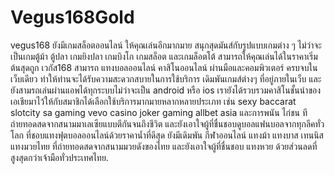 # Vegus168Gold
vegus168 ยังมีเกมสล็อตออนไลน์ ให้คุณเล่นอีกมากมาย สนุกสุดมันส์กับรูปแบบเกมต่าง ๆ ไม่ว่าจะเป็นเกมตู้ม้า ตู้ปลา เกมยิงปลา เกมบิงโก เกมสล็อต และเกมล็อตโต้ สามารถให้คุณเล่นได้ในราคาเริ่มต้นสุดถูก
เวกัส168 สามารถ แทงบอลออนไลน์ คาสิโนออนไลน์ ผ่านมือและคอมพิวเตอร์ ครบจบในเว็บเดียว ทำให้ท่านจะได้รับความสะดวกสบายในการใช้บริการ เดิมพันเกมส์ต่างๆ ที่อยู่ภายในเว็บ และยังสามรถเล่นผ่านแอพได้ทุกระบบไม่ว่าจะเป็น android หรือ ios เรายังได้รวบรวมคาสิโนชั้นนำของเอเชียมาไว้ให้กับสมาชิกได้เลือกใช้บริการมากมายหลากหลายประเภท เช่น sexy baccarat slotcity sa gaming vevo casino joker gaming allbet asia และการพนัน ไก่ชน ทีถ่ายทอดสดจากสนามมาเลเซียแบบตีกันจนถึงชีวิต และยังเอาใจผู้ที่ชื่นชอบดูบอลแฟนบอลจากทุกลีคทั่วโลก ที่ชอบแทงฟุตบอลออนไลน์ด้วยราคาน้ำที่ดีสุด ยังมีเดิมพัน กีฬาออนไลน์  แทงม้า แทงบาส เทนนิส แทงมวยไทย ที่ถ่ายทอดสดจากสนามมวยดังของไทย และยังเอาใจผู้ที่ชื่นชอบ แทงหวย ด้วยส่วนลดที่สูงสุดกว่าเจ้ามือทั่วประเทศไทย.

